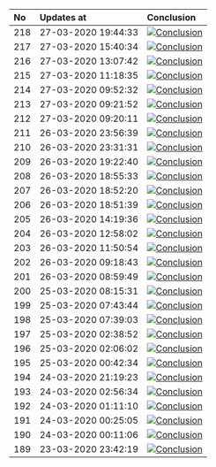 | No  | Updates at          | Conclusion                                                                                                                                                               |
| :-- | :------------------ | :----------------------------------------------------------------------------------------------------------------------------------------------------------------------- |
| 218 | 27-03-2020 19:44:33 | [![Conclusion](https://img.shields.io/badge/build-pass-brightgreen)](https://github.com/e2e-boilerplate/webdriverio-typescript-ts-node-mocha-chai/actions/runs/64985315) |
| 217 | 27-03-2020 15:40:34 | [![Conclusion](https://img.shields.io/badge/build-pass-brightgreen)](https://github.com/e2e-boilerplate/webdriverio-typescript-ts-node-mocha-chai/actions/runs/64861478) |
| 216 | 27-03-2020 13:07:42 | [![Conclusion](https://img.shields.io/badge/build-pass-brightgreen)](https://github.com/e2e-boilerplate/webdriverio-typescript-ts-node-mocha-chai/actions/runs/64773709) |
| 215 | 27-03-2020 11:18:35 | [![Conclusion](https://img.shields.io/badge/build-pass-brightgreen)](https://github.com/e2e-boilerplate/webdriverio-typescript-ts-node-mocha-chai/actions/runs/64698273) |
| 214 | 27-03-2020 09:52:32 | [![Conclusion](https://img.shields.io/badge/build-pass-brightgreen)](https://github.com/e2e-boilerplate/webdriverio-typescript-ts-node-mocha-chai/actions/runs/64637356) |
| 213 | 27-03-2020 09:21:52 | [![Conclusion](https://img.shields.io/badge/build-pass-brightgreen)](https://github.com/e2e-boilerplate/webdriverio-typescript-ts-node-mocha-chai/actions/runs/64620905) |
| 212 | 27-03-2020 09:20:11 | [![Conclusion](https://img.shields.io/badge/build-pass-brightgreen)](https://github.com/e2e-boilerplate/webdriverio-typescript-ts-node-mocha-chai/actions/runs/64620116) |
| 211 | 26-03-2020 23:56:39 | [![Conclusion](https://img.shields.io/badge/build-pass-brightgreen)](https://github.com/e2e-boilerplate/webdriverio-typescript-ts-node-mocha-chai/actions/runs/64316350) |
| 210 | 26-03-2020 23:31:31 | [![Conclusion](https://img.shields.io/badge/build-pass-brightgreen)](https://github.com/e2e-boilerplate/webdriverio-typescript-ts-node-mocha-chai/actions/runs/64309468) |
| 209 | 26-03-2020 19:22:40 | [![Conclusion](https://img.shields.io/badge/build-pass-brightgreen)](https://github.com/e2e-boilerplate/webdriverio-typescript-ts-node-mocha-chai/actions/runs/64192612) |
| 208 | 26-03-2020 18:55:33 | [![Conclusion](https://img.shields.io/badge/build-fail-red)](https://github.com/e2e-boilerplate/webdriverio-typescript-ts-node-mocha-chai/actions/runs/64176361)         |
| 207 | 26-03-2020 18:52:20 | [![Conclusion](https://img.shields.io/badge/build-fail-red)](https://github.com/e2e-boilerplate/webdriverio-typescript-ts-node-mocha-chai/actions/runs/64175205)         |
| 206 | 26-03-2020 18:51:39 | [![Conclusion](https://img.shields.io/badge/build-fail-red)](https://github.com/e2e-boilerplate/webdriverio-typescript-ts-node-mocha-chai/actions/runs/64174939)         |
| 205 | 26-03-2020 14:19:36 | [![Conclusion](https://img.shields.io/badge/build-pass-brightgreen)](https://github.com/e2e-boilerplate/webdriverio-typescript-ts-node-mocha-chai/actions/runs/64017211) |
| 204 | 26-03-2020 12:58:02 | [![Conclusion](https://img.shields.io/badge/build-fail-red)](https://github.com/e2e-boilerplate/webdriverio-typescript-ts-node-mocha-chai/actions/runs/63958592)         |
| 203 | 26-03-2020 11:50:54 | [![Conclusion](https://img.shields.io/badge/build-pass-brightgreen)](https://github.com/e2e-boilerplate/webdriverio-typescript-ts-node-mocha-chai/actions/runs/63911135) |
| 202 | 26-03-2020 09:18:43 | [![Conclusion](https://img.shields.io/badge/build-pass-brightgreen)](https://github.com/e2e-boilerplate/webdriverio-typescript-ts-node-mocha-chai/actions/runs/63809758) |
| 201 | 26-03-2020 08:59:49 | [![Conclusion](https://img.shields.io/badge/build-pass-brightgreen)](https://github.com/e2e-boilerplate/webdriverio-typescript-ts-node-mocha-chai/actions/runs/63793156) |
| 200 | 25-03-2020 08:15:31 | [![Conclusion](https://img.shields.io/badge/build-pass-brightgreen)](https://github.com/e2e-boilerplate/webdriverio-typescript-ts-node-mocha-chai/actions/runs/62974227) |
| 199 | 25-03-2020 07:43:44 | [![Conclusion](https://img.shields.io/badge/build-pass-brightgreen)](https://github.com/e2e-boilerplate/webdriverio-typescript-ts-node-mocha-chai/actions/runs/62952844) |
| 198 | 25-03-2020 07:39:03 | [![Conclusion](https://img.shields.io/badge/build-pass-brightgreen)](https://github.com/e2e-boilerplate/webdriverio-typescript-ts-node-mocha-chai/actions/runs/62951487) |
| 197 | 25-03-2020 02:38:52 | [![Conclusion](https://img.shields.io/badge/build-pass-brightgreen)](https://github.com/e2e-boilerplate/webdriverio-typescript-ts-node-mocha-chai/actions/runs/62788422) |
| 196 | 25-03-2020 02:06:02 | [![Conclusion](https://img.shields.io/badge/build-pass-brightgreen)](https://github.com/e2e-boilerplate/webdriverio-typescript-ts-node-mocha-chai/actions/runs/62775694) |
| 195 | 25-03-2020 00:42:34 | [![Conclusion](https://img.shields.io/badge/build-pass-brightgreen)](https://github.com/e2e-boilerplate/webdriverio-typescript-ts-node-mocha-chai/actions/runs/62739906) |
| 194 | 24-03-2020 21:19:23 | [![Conclusion](https://img.shields.io/badge/build-pass-brightgreen)](https://github.com/e2e-boilerplate/webdriverio-typescript-ts-node-mocha-chai/actions/runs/62659744) |
| 193 | 24-03-2020 02:56:34 | [![Conclusion](https://img.shields.io/badge/build-pass-brightgreen)](https://github.com/e2e-boilerplate/webdriverio-typescript-ts-node-mocha-chai/actions/runs/62011204) |
| 192 | 24-03-2020 01:11:10 | [![Conclusion](https://img.shields.io/badge/build-pass-brightgreen)](https://github.com/e2e-boilerplate/webdriverio-typescript-ts-node-mocha-chai/actions/runs/61971946) |
| 191 | 24-03-2020 00:25:05 | [![Conclusion](https://img.shields.io/badge/build-pass-brightgreen)](https://github.com/e2e-boilerplate/webdriverio-typescript-ts-node-mocha-chai/actions/runs/61951915) |
| 190 | 24-03-2020 00:11:06 | [![Conclusion](https://img.shields.io/badge/build-pass-brightgreen)](https://github.com/e2e-boilerplate/webdriverio-typescript-ts-node-mocha-chai/actions/runs/61947797) |
| 189 | 23-03-2020 23:42:19 | [![Conclusion](https://img.shields.io/badge/build-pass-brightgreen)](https://github.com/e2e-boilerplate/webdriverio-typescript-ts-node-mocha-chai/actions/runs/61932786) |

